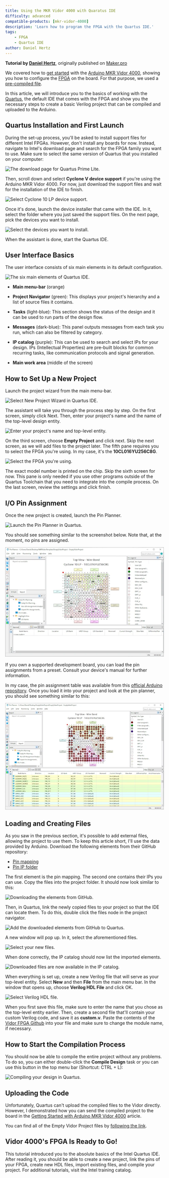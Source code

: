 ```yaml
---
title: Using the MKR Vidor 4000 with Quaratus IDE
difficulty: advanced
compatible-products: [mkr-vidor-4000]
description: 'Learn how to program the FPGA with the Quartus IDE.'
tags:
    - FPGA
    - Quartus IDE
author: Daniel Hertz
---
```


**Tutorial by [Daniel Hertz](https://www.nerdhut.de/)**, originally published on [Maker.pro](https://maker.pro/arduino/tutorial/how-to-program-the-arduino-mkr-vidor-4000s-fpga-with-intel-quartus-ide)

We covered how to [get started](/tutorials/mkr-vidor-4000/VidorGSVHDL) with the [Arduino MKR Vidor 4000](https://store.arduino.cc/arduino-vidor-4000), showing you how to configure the [FPGA](https://www.altera.com/content/dam/altera-www/global/en_US/pdfs/literature/hb/cyclone-10/c10lp-51001.pdf) on the board. For that purpose, we used a [pre-compiled file](https://content.arduino.cc/assets/SketchVidorFPGA.zip).

In this article, we will introduce you to the basics of working with the [Quartus](https://fpgasoftware.intel.com/18.1/?edition=lite&amp;platform=windows), the default IDE that comes with the FPGA and show you the necessary steps to create a basic Verilog project that can be compiled and uploaded to the Arduino.

## Quartus Installation and First Launch

During the set-up process, you'll be asked to install support files for different Intel FPGAs. However, don't install any boards for now. Instead, navigate to Intel's download page and search for the FPGA family you want to use. Make sure to select the same version of Quartus that you installed on your computer:

![The download page for Quartus Prime Lite.](./assets/InstallPage.png)

Then, scroll down and select **Cyclone V device support** if you're using the Arduino MKR Vidor 4000. For now, just download the support files and wait for the installation of the IDE to finish.

![Select Cyclone 10 LP device support.](./assets/SelectCyclone.png)

Once it's done, launch the device installer that came with the IDE. In it, select the folder where you just saved the support files. On the next page, pick the devices you want to install.

![Select the devices you want to install.](./assets/SelectDevices.png)

When the assistant is done, start the Quartus IDE.

## User Interface Basics

The user interface consists of six main elements in its default configuration.

![The six main elements of Quartus IDE.](./assets/USERInterface.png)

- **Main menu-bar** (orange)

- **Project Navigator** (green): This displays your project's hierarchy and a list of source files it contains.

- **Tasks** (light-blue): This section shows the status of the design and it can be used to run parts of the design flow.

- **Messages** (dark-blue): This panel outputs messages from each task you run, which can also be filtered by category.

- **IP catalog** (purple): This can be used to search and select IPs for your design. IPs (Intellectual Properties) are pre-built blocks for common recurring tasks, like communication protocols and signal generation.

- **Main work area** (middle of the screen)

## How to Set Up a New Project

Launch the project wizard from the main menu-bar.

![Select New Project Wizard in Quartus IDE.](./assets/NewProject.png)

The assistant will take you through the process step by step. On the first screen, simply click Next. Then, enter your project's name and the name of the top-level design entity.

![Enter your project's name and top-level entity.](./assets/ProjectName.png)

On the third screen, choose **Empty Project** and click next. Skip the next screen, as we will add files to the project later. The fifth pane requires you to select the FPGA you're using. In my case, it's the **10CL016YU256C8G**.

![Select the FPGA you're using.](./assets/SelectFPGA.png)

The exact model number is printed on the chip. Skip the sixth screen for now. This pane is only needed if you use other programs outside of the Quartus Toolchain that you need to integrate into the compile process. On the last screen, review the settings and click finish.

## I/O Pin Assignment

Once the new project is created, launch the Pin Planner.

![Launch the Pin Planner in Quartus.](./assets/PinPlanner.png)

You should see something similar to the screenshot below. Note that, at the moment, no pins are assigned.

![The Pin Planner with no pins assigned.](./assets/PinPlanner2.webp)

If you own a supported development board, you can load the pin assignments from a preset. Consult your device's manual for further information.

In my case, the pin assignment table was available from this [official Arduino repository](https://github.com/vidor-libraries/VidorFPGA/). Once you load it into your project and look at the pin planner, you should see something similar to this:

![The Pin Planner with the pins for the Vidor 4000 uploaded.](./assets/PinPlannerVidor.webp)


## Loading and Creating Files

As you saw in the previous section, it's possible to add external files, allowing the project to use them. To keep this article short, I'll use the data provided by Arduino. Download the following elements from their GitHub repository:

- [Pin mapping](https://github.com/vidor-libraries/VidorBitstream/tree/release/constraints/MKRVIDOR4000)
- [Pin IP folder](https://github.com/vidor-libraries/VidorFPGA/tree/master/ip)

The first element is the pin mapping. The second one contains their IPs you can use. Copy the files into the project folder. It should now look similar to this:

![Downloading the elements from GitHub.](./assets/DownloadGithub.png)

Then, in Quartus, link the newly copied files to your project so that the IDE can locate them. To do this, double click the files node in the project navigator.

![Add the downloaded elements from GitHub to Quartus.](./assets/FromGitToQUartus.png)

A new window will pop up. In it, select the aforementioned files.

![Select your new files.](./assets/SelectNewFiles.png)

When done correctly, the IP catalog should now list the imported elements.

![Downloaded files are now available in the IP catalog.](./assets/IntheIPCtalog.png)

When everything is set up, create a new Verilog file that will serve as your top-level entity. Select **New** and then **File** from the main menu bar. In the window that opens up, choose **Verilog HDL File** and click OK.

![Select Verilog HDL file.](./assets/SelectVHLD.png)

When you first save this file, make sure to enter the name that you chose as the top-level entity earlier. Then, create a second file that'll contain your custom Verilog code, and save it as **custom.v**. Paste the contents of the [Vidor FPGA Github](https://github.com/vidor-libraries/VidorFPGA/blob/master/projects/MKRVIDOR4000*template/MKRVIDOR4000*top.v) into your file and make sure to change the module name, if necessary.

## How to Start the Compilation Process

You should now be able to compile the entire project without any problems. To do so, you can either double-click the **Compile Design** task or you can use this button in the top menu bar (Shortcut: CTRL + L):

![Compiling your design in Quartus.](./assets/Compile.png)

## Uploading the Code

Unfortunately, Quartus can't upload the compiled files to the Vidor directly. However, I demonstrated how you can send the compiled project to the board in the [Getting Started with Arduino MKR Vidor 4000](https://arduino.cc/en/Tutorial/VidorGSVHDL) article.

You can find all of the Empty Vidor Project files by [following the link](https://content.arduino.cc/assets/EmptyVidorProject.zip).

## Vidor 4000's FPGA Is Ready to Go!

This tutorial introduced you to the absolute basics of the Intel Quartus IDE. After reading it, you should be able to create a new project, link the pins of your FPGA, create new HDL files, import existing files, and compile your project. For additional tutorials, visit the Intel training catalog.
